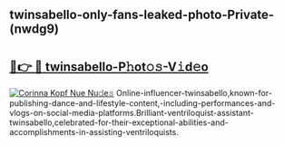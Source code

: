 ## twinsabello-only-fans​-leaked-photo​-Private-(nwdg9)


# <h2><a href="https://mediaupload.pro?title=twinsabello&ref=git">🔗👉 🔴 twinsabello-P𝚑ot𝚘𝚜-V𝚒d𝚎o</a></h2>

[![Corinna Kopf Nue Nu𝚍e𝚜](https://i.imgur.com/0qMVB7G.gif)](https://mediaupload.pro?title=twinsabello&ref=git)
Online-influencer-twinsabello,known-for-publishing-dance-and-lifestyle-content,-including-performances-and-vlogs-on-social-media-platforms.Brilliant-ventriloquist-assistant-twinsabello,celebrated-for-their-exceptional-abilities-and-accomplishments-in-assisting-ventriloquists.  